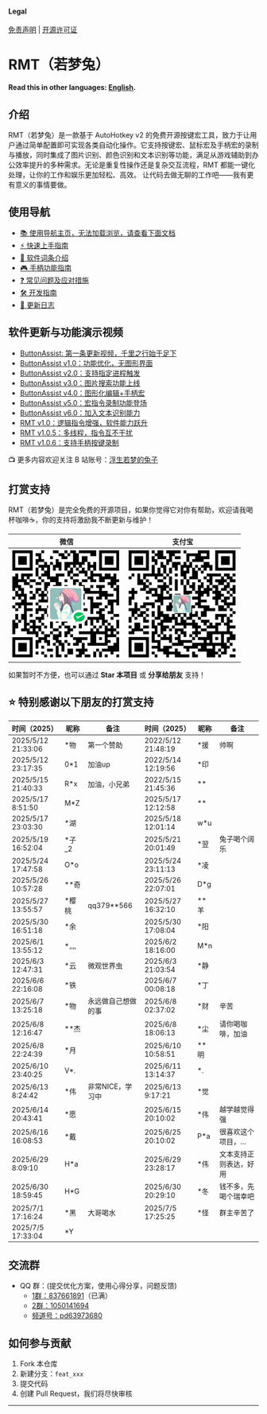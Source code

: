 #### Legal
[免责声明](DISCLAIMER.md) | [开源许可证](LICENSE)

# RMT（若梦兔）
**Read this in other languages: [English](README.en.md).**

## 介绍
RMT（若梦兔）是一款基于 AutoHotkey v2 的免费开源按键宏工具，致力于让用户通过简单配置即可实现各类自动化操作。它支持按键宏、鼠标宏及手柄宏的录制与播放，同时集成了图片识别、颜色识别和文本识别等功能，满足从游戏辅助到办公效率提升的多种需求。无论是重复性操作还是复杂交互流程，RMT 都能一键化处理，让你的工作和娱乐更加轻松、高效。
让代码去做无聊的工作吧——我有更有意义的事情要做。

## 使用导航
- [📚 使用导航主页，无法加载浏览，请查看下面文档](https://zclucas.github.io/RMT/)
- [⚡ 快速上手指南](Web/快速上手.md)
- [📖 软件词条介绍](Web/词条介绍.md)
- [🎮 手柄功能指南](Web/手柄功能指南.md)
- [❓ 常见问题及应对措施](Web/问题及应对措施.md)
- [🛠️ 开发指南](Web/开发指南.md)
- [📝 更新日志](Web/更新日志.md)

## 软件更新与功能演示视频
- [ButtonAssist: 第一条更新视频，千里之行始于足下](https://www.bilibili.com/video/BV1EU411f7dC)
- [ButtonAssist v1.0：功能优化，无图形界面](https://www.bilibili.com/video/BV1nYvieSETz)
- [ButtonAssist v2.0：支持指定进程触发](https://www.bilibili.com/video/BV1ojtHeUEjR)
- [ButtonAssist v3.0：图片搜索功能上线](https://www.bilibili.com/video/BV1i5CEYtEok)
- [ButtonAssist v4.0：图形化编辑+手柄宏](https://www.bilibili.com/video/BV13Lr1YREMr)
- [ButtonAssist v5.0：宏指令录制功能登场](https://www.bilibili.com/video/BV1kr9NYZE36)
- [ButtonAssist v6.0：加入文本识别能力](https://www.bilibili.com/video/BV1UCZPYGEN8)
- [RMT v1.0：逻辑指令增强，软件能力跃升](https://www.bilibili.com/video/BV1oWVRzaEzk)
- [RMT v1.0.5：多线程，指令互不干扰](https://www.bilibili.com/video/BV1yATVzVE4E)
- [RMT v1.0.6：支持手柄按键录制](https://www.bilibili.com/video/BV1yATVzVE4E)

📺 更多内容欢迎关注 B 站账号：[浮生若梦的兔子](https://space.bilibili.com/397441876?spm_id_from=333.1007.0.0)

## 打赏支持
RMT（若梦兔）是完全免费的开源项目，如果你觉得它对你有帮助，欢迎请我喝杯咖啡☕，你的支持将激励我不断更新与维护！

| 微信 | 支付宝 |
|------|--------|
| ![微信打赏](Images/Soft/WeiXin.png) | ![支付宝打赏](Images/Soft/ZhiFuBao.png) |

如果暂时不方便，也可以通过 **Star 本项目** 或 **分享给朋友** 支持！

## ⭐ 特别感谢以下朋友的打赏支持
| 时间（2025）         | 昵称     | 备注             | 时间（2025）       | 昵称     | 备注             |
|----------------------|----------|------------------|---------------------|----------|------------------|
| 2025/5/12 21:33:06   | *物      | 第一个赞助       | 2022/5/12 21:48:19   | *援      | 帅啊             |
| 2025/5/12 23:17:35   | 0*1      | 加油up           | 2022/5/14 12:19:56  | *印      |                  |
| 2025/5/15 21:40:33   | R*x      | 加油，小兄弟     | 2022/5/15 21:45:36   | **       |                  |
| 2025/5/17 8:51:50    | M*Z      |                  | 2025/5/17 12:12:58  | **       |                  |
| 2025/5/17 23:03:30   | *湖      |                  | 2025/5/18 12:01:14  | w*u      |                  |
| 2025/5/19 16:52:04   | *子_2    |                  | 2025/5/21 20:01:49  | *翌      | 兔子喝个阔乐     |
| 2025/5/24 17:47:58   | O*o      |                  | 2025/5/24 23:11:13  | *凌      |                  |
| 2025/5/26 10:57:28   | **奇     |                  | 2025/5/26 22:07:01  | D*g      |                  |
| 2025/5/27 13:55:57   | *樱桃    | qq379**566       | 2025/5/27 16:32:10  | **羊     |                  |
| 2025/5/30 16:51:18   | *余      |                  | 2025/5/30 17:08:04  | *阳      |                  |
| 2025/6/1  13:55:12   | *灬      |                  | 2025/6/2 18:16:00   | M*n      |                  |
| 2025/6/3  12:47:31   | *云      | 微观世界虫        | 2025/6/3 21:03:54   | *静      |                  |
| 2025/6/6  22:16:08   | *铁      |                  | 2025/6/7 00:08:18   | *丁      |                  |
| 2025/6/7  13:25:18   | *物      | 永远做自己想做的事 | 2025/6/8 02:37:02   | *财      | 辛苦             |
| 2025/6/8  12:16:47   | **杰     |                  |2025/6/8  18:06:13   | *尘      |请你喝咖啡，加油    |
| 2025/6/8 22:24:39    | *月      |                  | 2025/6/10 10:58:51  | **明     |                  |
| 2025/6/10  23:40:25  | V*.     |                   | 2025/6/11 13:14:37   | *.      |                  | 
| 2025/6/13  8:24:42   | *伟     | 非常NICE，学习中   | 2025/6/13 9:17:21   | *觉      |                  |
| 2025/6/14  20:43:41  | *愿     |                   | 2025/6/15  20:10:02  | *伟     | 越学越觉得强       |
| 2025/6/16 16:08:53   | *戴     |                   | 2025/6/25  20:10:02  | P*a     | 很喜欢这个项目，... |
| 2025/6/29 8:09:10    | H*a     |                   | 2025/6/29  23:28:17  | *伟     | 文本支持正则表达，好用 |
| 2025/6/30 18:59:45   | H*G     |                   | 2025/6/30  20:29:10  | *冬     | 钱不多，先喝个瑞幸吧 |
| 2025/7/1 17:16:24    | *黑     | 大哥喝水           | 2025/7/5  17:25:25  | *怪      | 群主辛苦了 |
| 2025/7/5 17:33:04    | *Y      |                   |
 

## 交流群
- QQ 群：(提交优化方案，使用心得分享，问题反馈)
  - [1群：837661891](https://qm.qq.com/q/DgpDumEPzq)（已满）
  - [2群：1050141694](https://qm.qq.com/q/uZszuxabPW)
  - [频道号：pd63973680](https://pd.qq.com/s/5wyjvj7zw)

## 如何参与贡献
1. Fork 本仓库
2. 新建分支：`feat_xxx`
3. 提交代码
4. 创建 Pull Request，我们将尽快审核

---
